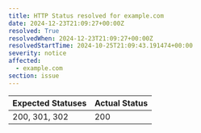 ```yaml
---
title: HTTP Status resolved for example.com
date: 2024-12-23T21:09:27+00:00Z
resolved: True
resolvedWhen: 2024-12-23T21:09:27+00:00Z
resolvedStartTime: 2024-10-25T21:09:43.191474+00:00
severity: notice
affected:
  - example.com
section: issue
---
```


| Expected Statuses | Actual Status  |
|-------------------|----------------|
| 200, 301, 302 | 200 |
